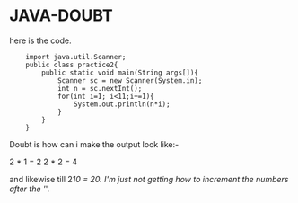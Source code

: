 # JAVA-DOUBT
here is the code.

        import java.util.Scanner;
        public class practice2{
            public static void main(String args[]){
                Scanner sc = new Scanner(System.in);
                int n = sc.nextInt();
                for(int i=1; i<11;i+=1){
                    System.out.println(n*i);
                }
            }
        }

Doubt is how can i make the output look like:-

2 * 1 = 2
2 * 2 = 4

and likewise till 2*10 = 20.
I'm just not getting how to increment the numbers after the '*'.
